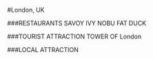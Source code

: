 #London, UK

###RESTAURANTS
SAVOY
IVY
NOBU
FAT DUCK

###TOURIST ATTRACTION
TOWER OF London


###LOCAL ATTRACTION
